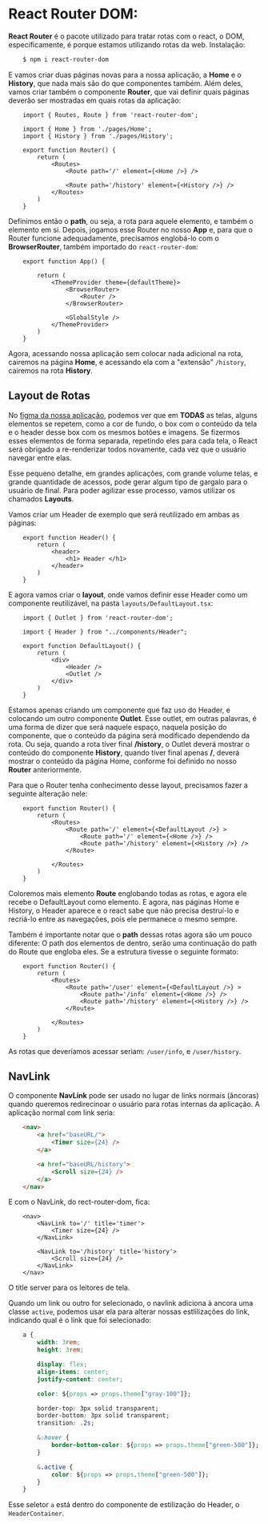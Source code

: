 # React Router DOM:
**React Router** é o pacote utilizado para tratar rotas com o react, o DOM, especificamente, é porque estamos utilizando rotas da web. Instalação:

```sh
    $ npm i react-router-dom
```

E vamos criar duas páginas novas para a nossa aplicação, a **Home** e o **History**, que nada mais são do que componentes também. Além deles, vamos criar também o componente **Router**, que vai definir quais páginas deverão ser mostradas em quais rotas da aplicação:

```tsx
    import { Routes, Route } from 'react-router-dom';

    import { Home } from './pages/Home';
    import { History } from './pages/History';

    export function Router() {
        return (
            <Routes>
                <Route path='/' element={<Home />} />

                <Route path='/history' element={<History />} />
            </Routes>
        )
    }
```

Definimos então o **path**, ou seja, a rota para aquele elemento, e também o elemento em si. Depois, jogamos esse Router no nosso **App** e, para que o Router funcione adequadamente, precisamos englobá-lo com o **BrowserRouter**, também importado do `react-router-dom`:

```tsx
    export function App() {

        return (
            <ThemeProvider theme={defaultTheme}>
                <BrowserRouter>
                    <Router />
                </BrowserRouter>

                <GlobalStyle />
            </ThemeProvider>
        )
    }
```

Agora, acessando nossa aplicação sem colocar nada adicional na rota, cairemos na página **Home**, e acessando ela com a "extensão" `/history`, cairemos na rota **History**.

## Layout de Rotas

No [figma da nossa aplicação](https://www.figma.com/file/qxApF9TGBHBU1XYgWTFkqm/Ignite-Timer-(Community)?type=design&node-id=0-1&mode=design&t=iLtSnV2Zh6sWNVDM-0), podemos ver que em **TODAS** as telas, alguns elementos se repetem, como a cor de fundo, o box com o conteúdo da tela e o header desse box com os mesmos botões e imagens. Se fizermos esses elementos de forma separada, repetindo eles para cada tela, o React será obrigado a re-renderizar todos novamente, cada vez que o usuário navegar entre elas. 

Esse pequeno detalhe, em grandes aplicações, com grande volume telas, e grande quantidade de acessos, pode gerar algum tipo de gargalo para o usuário de final. Para poder agilizar esse processo, vamos utilizar os chamados **Layouts**.

Vamos criar um Header de exemplo que será reutilizado em ambas as páginas:

```tsx
    export function Header() {
        return (
            <header>
                <h1> Header </h1>
            </header>
        )
    }
```

E agora vamos criar o **layout**, onde vamos definir esse Header como um componente reutilizável, na pasta `layouts/DefaultLayout.tsx`:

```tsx
    import { Outlet } from 'react-router-dom';

    import { Header } from "../components/Header";

    export function DefaultLayout() {
        return (
            <div>
                <Header />
                <Outlet />
            </div>
        )
    }
```

Estamos apenas criando um componente que faz uso do Header, e colocando um outro componente **Outlet**. Esse outlet, em outras palavras, é uma forma de dizer que será naquele espaço, naquela posição do componente, que o conteúdo da página será modificado dependendo da rota. Ou seja, quando a rota tiver final **/history**, o Outlet deverá mostrar o conteúdo do componente **History**, quando tiver final apenas **/**, deverá mostrar o conteúdo da página Home, conforme foi definido no nosso **Router** anteriormente.

Para que o Router tenha conhecimento desse layout, precisamos fazer a seguinte alteração nele:

```tsx
    export function Router() {
        return (
            <Routes>
                <Route path='/' element={<DefaultLayout />} >
                    <Route path='/' element={<Home />} />
                    <Route path='/history' element={<History />} />
                </Route>

            </Routes>
        )
    }
```

Coloremos mais elemento **Route** englobando todas as rotas, e agora ele recebe o DefaultLayout como elemento. E agora, nas páginas Home e History, o Header aparece e o react sabe que não precisa destruí-lo e recriá-lo entre as navegações, pois ele permanece o mesmo sempre. 

Também é importante notar que o **path** dessas rotas agora são um pouco diferente: O path dos elementos de dentro, serão uma continuação do path do Route que engloba eles. Se a estrutura tivesse o seguinte formato:

```tsx
    export function Router() {
        return (
            <Routes>
                <Route path='/user' element={<DefaultLayout />} >
                    <Route path='/info' element={<Home />} />
                    <Route path='/history' element={<History />} />
                </Route>

            </Routes>
        )
    }
```

As rotas que deveríamos acessar seriam: `/user/info`, e `/user/history`. 

## NavLink
O componente **NavLink** pode ser usado no lugar de links normais (âncoras) quando queremos redirecinoar o usuário para rotas internas da aplicação. A aplicação normal com link seria:

```html
    <nav>
        <a href="baseURL/">
            <Timer size={24} />
        </a>

        <a href="baseURL/history">
            <Scroll size={24} />
        </a>
    </nav>
```

E com o NavLink, do rect-router-dom, fica:

```tsx
    <nav>
        <NavLink to='/' title='timer'>
            <Timer size={24} />
        </NavLink>

        <NavLink to='/history' title='history'>
            <Scroll size={24} />
        </NavLink>
    </nav>
```

O title server para os leitores de tela. 

Quando um link ou outro for selecionado, o navlink adiciona à ancora uma classe `active`, podemos usar ela para alterar nossas estlilizações do link, indicando qual é o link que foi selecionado:

```css
    a {
        width: 3rem;
        height: 3rem;

        display: flex;
        align-items: center;
        justify-content: center;

        color: ${props => props.theme["gray-100"]};

        border-top: 3px solid transparent;
        border-bottom: 3px solid transparent;
        transition: .2s;

        &:hover {
            border-bottom-color: ${props => props.theme["green-500"]};
        }

        &.active {
            color: ${props => props.theme["green-500"]};
        }
    }
```

Esse seletor `a` está dentro do componente de estilização do Header, o `HeaderContainer`.
